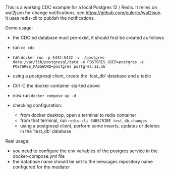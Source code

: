 This is a working CDC example for a local Postgres 12 / Redis.
It relies on wal2json for change notifications, see https://github.com/eulerto/wal2json.
It uses redis-cli to publish the notifications.

Demo usage:

- the CDC'ed database must pre-exist, it should first be created as follows
- run `cd cdc`
- run `docker run -p 5432:5432 -v ./postgres-data:/var/lib/postgresql/data -e POSTGRES_USER=postgres -e POSTGRES_PASSWORD=postgres postgres:12.16`
- using a postgresql client, create the 'test_db' database and a table
- Ctrl-C the docker container started above
- now run `docker compose up -d`
- checking configuration:

  - from docker desktop, open a terminal to redis container
  - from that terminal, run `redis-cli SUBSCRIBE test_db_changes`
  - using a postgresql client, perform some inserts, updates or deletes in the 'test_db' database

Real usage:

- you need to configure the env variables of the postgres service in the docker-compose.yml file
- the database name should be set to the messages repository name configured for the mediator
